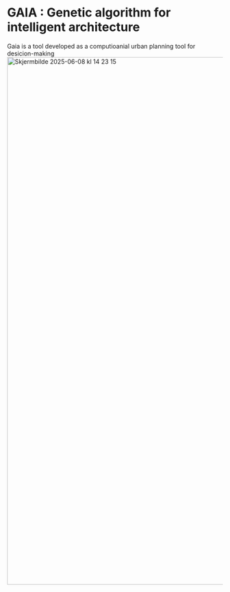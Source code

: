 # GAIA : Genetic algorithm for intelligent architecture

Gaia is a tool developed as a computioanial urban planning tool for desicion-making 
<img width="1232" alt="Skjermbilde 2025-06-08 kl  14 23 15" src="https://github.com/user-attachments/assets/9f99395d-655a-4ff3-b74d-471fb2d61b29" />
